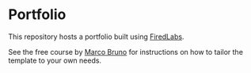 # Portfolio

This repository hosts a portfolio built using [FiredLabs](https://www.firedlabs.com/).

See the free course by [Marco Bruno](https://github.com/marcobrunodev) for instructions on how to tailor the template to your own needs.
